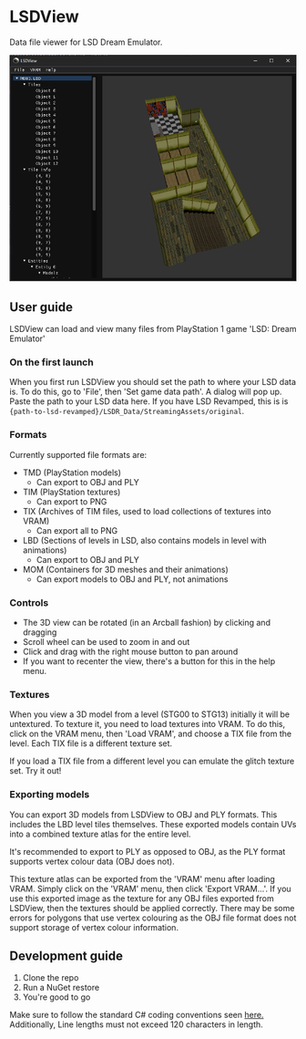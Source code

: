 # LSDView

Data file viewer for LSD Dream Emulator.

![Screenshot](img/screenshot.png)

## User guide

LSDView can load and view many files from PlayStation 1 game 'LSD: Dream Emulator'

### On the first launch

When you first run LSDView you should set the path to where your LSD data is. To do this, go to 'File', then 'Set game
data path'. A dialog will pop up. Paste the path to your LSD data here. If you have LSD Revamped, this is
is `{path-to-lsd-revamped}/LSDR_Data/StreamingAssets/original`.

### Formats

Currently supported file formats are:

- TMD (PlayStation models)
    - Can export to OBJ and PLY
- TIM (PlayStation textures)
    - Can export to PNG
- TIX (Archives of TIM files, used to load collections of textures into VRAM)
    - Can export all to PNG
- LBD (Sections of levels in LSD, also contains models in level with animations)
    - Can export to OBJ and PLY
- MOM (Containers for 3D meshes and their animations)
    - Can export models to OBJ and PLY, not animations

### Controls

- The 3D view can be rotated (in an Arcball fashion) by clicking and dragging
- Scroll wheel can be used to zoom in and out
- Click and drag with the right mouse button to pan around
- If you want to recenter the view, there's a button for this in the help menu.

### Textures

When you view a 3D model from a level (STG00 to STG13) initially it will be untextured. To texture it, you need to load
textures into VRAM. To do this, click on the VRAM menu, then 'Load VRAM', and choose a TIX file from the level. Each TIX
file is a different texture set.

If you load a TIX file from a different level you can emulate the glitch texture set. Try it out!

### Exporting models

You can export 3D models from LSDView to OBJ and PLY formats. This includes the LBD level tiles themselves. These
exported models contain UVs into a combined texture atlas for the entire level.

It's recommended to export to PLY as opposed to OBJ, as the PLY format supports vertex colour data (OBJ does not).

This texture atlas can be exported from the 'VRAM' menu after loading VRAM. Simply click on the 'VRAM' menu, then
click 'Export VRAM...'. If you use this exported image as the texture for any OBJ files exported from LSDView, then the
textures should be applied correctly. There may be some errors for polygons that use vertex colouring as the OBJ file
format does not support storage of vertex colour information.

## Development guide

1. Clone the repo
2. Run a NuGet restore
3. You're good to go

Make sure to follow the standard C# coding conventions
seen [here.](https://docs.microsoft.com/en-us/dotnet/csharp/programming-guide/inside-a-program/coding-conventions)
Additionally, Line lengths must not exceed 120 characters in length.
